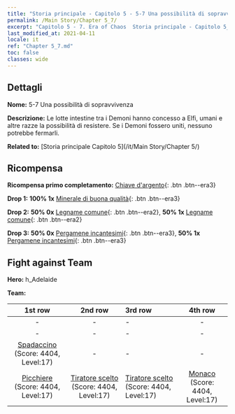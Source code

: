 ```yaml
---
title: "Storia principale - Capitolo 5 - 5-7 Una possibilità di sopravvivenza"
permalink: /Main Story/Chapter 5_7/
excerpt: "Capitolo 5 - 7. Era of Chaos  Storia principale - Capitolo 5_7. 5-7 Una possibilità di sopravvivenza"
last_modified_at: 2021-04-11
locale: it
ref: "Chapter 5_7.md"
toc: false
classes: wide
---
```


## Dettagli

 **Nome:** 5-7 Una possibilità di sopravvivenza

 **Descrizione:** Le lotte intestine tra i Demoni hanno concesso a Elfi, umani e altre razze la possibilità di resistere. Se i Demoni fossero uniti, nessuno potrebbe fermarli.

 **Related to:** [Storia principale Capitolo 5](/it/Main Story/Chapter 5/)

## Ricompensa

 **Ricompensa primo completamento:** [Chiave d'argento](/it/Items/con_693/){: .btn .btn--era3}

 **Drop 1:** **100% 1x** [Minerale di buona qualità](/it/Items/mat_12/){: .btn .btn--era3}

 **Drop 2:** **50% 0x** [Legname comune](/it/Items/mat_7/){: .btn .btn--era2}, **50% 1x** [Legname comune](/it/Items/mat_7/){: .btn .btn--era2}

 **Drop 3:** **50% 0x** [Pergamene incantesimi](/it/Items/con_694/){: .btn .btn--era3}, **50% 1x** [Pergamene incantesimi](/it/Items/con_694/){: .btn .btn--era3}


## Fight against Team
 **Hero:** h_Adelaide

 **Team:**


  | 1st row | 2nd row | 3rd row | 4th row |
  |:----:|:----:|:----|:----:|
  | - | - | - | - |
  | - | - | - | - |
  | [Spadaccino](/it/units/Swordsman/) (Score: 4404, Level:17)  | - | - | - |
  | [Picchiere](/it/units/Pikeman/) (Score: 4404, Level:17)  | [Tiratore scelto](/it/units/Marksman/) (Score: 4404, Level:17)  | [Tiratore scelto](/it/units/Marksman/) (Score: 4404, Level:17)  | [Monaco](/it/units/Monk/) (Score: 4404, Level:17)  |



